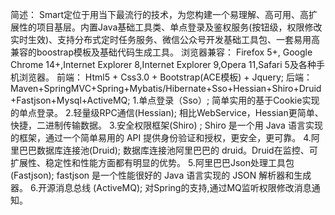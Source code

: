 简述：
	Smart定位于用当下最流行的技术，为您构建一个易理解、高可用、高扩展性的项目基层。内置Java基础工具类、单点登录及鉴权服务(按钮级，权限修改实时生效)、支持分布式定时任务服务、微信公众号开发基础工具包、一套易用高兼容的boostrap模板及基础代码生成工具。
浏览器兼容：
Firefox 5+, Google Chrome 14+,Internet Explorer 8,Internet Explorer 9,Opera 11,Safari 5及各种手机浏览器。
前端：
Html5 + Css3.0 + Bootstrap(ACE模板) + Jquery;
后端：
Maven+SpringMVC+Spring+Mybatis/Hibernate+Sso+Hessian+Shiro+Druid+Fastjson+Mysql+ActiveMQ;
1.单点登录（Sso）;
  简单实用的基于Cookie实现的单点登录。
2.轻量级RPC通信(Hessian);
  相比WebService，Hessian更简单、快捷，二进制传输数据。
3.安全权限框架(Shiro) ;
  Shiro 是一个用 Java 语言实现的框架，通过一个简单易用的 API 提供身份验证和授权，更安全，更可靠。
4.阿里巴巴数据库连接池(Druid);
  数据库连接池阿里巴巴的 druid。Druid在监控、可扩展性、稳定性和性能方面都有明显的优势。
5.阿里巴巴Json处理工具包(Fastjson);
  fastjson 是一个性能很好的 Java 语言实现的 JSON 解析器和生成器。
6.开源消息总线 (ActiveMQ);
  对Spring的支持,通过MQ监听权限修改消息通知。
